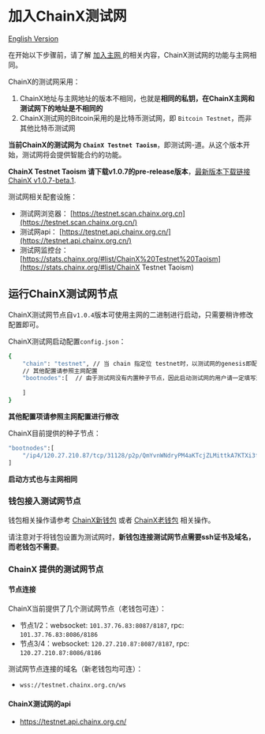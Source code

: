 # 加入ChainX测试网

[English Version](https://github.com/chainx-org/ChainX/wiki/Join-ChainX-Testnet-EN)

在开始以下步骤前，请了解 [加入主网 ](Join-ChainX-Mainnet) 的相关内容，ChainX测试网的功能与主网相同。

ChainX的测试网采用：

1. ChainX地址与主网地址的版本不相同，也就是**相同的私钥，在ChainX主网和测试网下的地址是不相同的**
2. ChainX测试网的Bitcoin采用的是比特币测试网，即 `Bitcoin Testnet`，而非其他比特币测试网

**当前ChainX的测试网为 `ChainX Testnet Taoism`**，即测试网-道。从这个版本开始，测试网将会提供智能合约的功能。

**ChainX Testnet Taoism 请下载v1.0.7的pre-release版本**，[最新版本下载链接 ChainX v1.0.7-beta.1](https://github.com/chainx-org/ChainX/releases/tag/v1.0.7-beta.1).

测试网相关配套设施：

* 测试网浏览器： [https://testnet.scan.chainx.org.cn](https://testnet.scan.chainx.org.cn/)
* 测试网api： [https://testnet.api.chainx.org.cn/](https://testnet.api.chainx.org.cn/)
* 测试网监控台：[https://stats.chainx.org/#list/ChainX%20Testnet%20Taoism](https://stats.chainx.org/#list/ChainX Testnet Taoism)

## 运行ChainX测试网节点

ChainX测试网节点自`v1.0.4`版本可使用主网的二进制进行启动，只需要稍许修改配置即可。

ChainX测试网启动配置`config.json`：

```bash
{
	"chain": "testnet", // 当 chain 指定位 testnet时，以测试网的genesis即配置启动节点
	// 其他配置请参照主网配置
	"bootnodes":[  // 由于测试网没有内置种子节点，因此启动测试网的用户请一定填写测试网的种子
	
	]
}
```

**其他配置项请参照主网配置进行修改**

ChainX目前提供的种子节点：

```bash
"bootnodes":[
	"/ip4/120.27.210.87/tcp/31128/p2p/QmYvnWNdryPM4aKTcjZLMittkA7KTXi3fMSSQ7aWytFi8v"
]
```

**启动方式也与主网相同**

### 钱包接入测试网节点

钱包相关操作请参考 [ChainX新钱包](wallet#新钱包) 或者 [ChainX老钱包](wallet#老钱包) 相关操作。

请注意对于将钱包设置为测试网时，**新钱包连接测试网节点需要ssh证书及域名，而老钱包不需要**。

### ChainX 提供的测试网节点

#### 节点连接

ChainX当前提供了几个测试网节点（老钱包可连）：

* 节点1/2：websocket: `101.37.76.83:8087/8187`,  rpc: `101.37.76.83:8086/8186`
* 节点3/4：websocket: `120.27.210.87:8087/8187`,  rpc: `120.27.210.87:8086/8186`

测试网节点连接的域名（新老钱包均可连）：

* `wss://testnet.chainx.org.cn/ws`

#### ChainX测试网的api

* https://testnet.api.chainx.org.cn/

